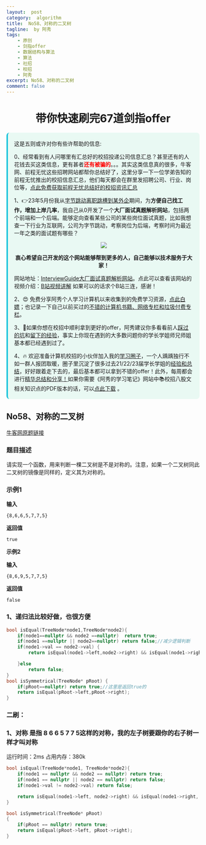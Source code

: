 ```yaml
---
layout:  post
category:  algorithm
title:  No58、对称的二叉树
tagline:  by 阿秀
tags:
    - 原创
    - 剑指offer
    - 数据结构与算法
    - 算法
    - 社招
    - 校招
    - 阿秀
excerpt: No58、对称的二叉树
comment: false
---
```


<h1 align="center">带你快速刷完67道剑指offer</h1>

<div style="border-color: #24C6DC;
            background-color: #e9f9f3;         
            margin: 1rem 0;
        padding: .25rem 1rem;
        border-left-width: .3rem;
        border-left-style: solid;
        border-radius: .5rem;
        color: inherit;">
  <p>这是五则或许对你有些许帮助的信息:</p>
<p>0、经常看到有人问哪里有汇总好的校招投递公司信息汇总？甚至还有的人花钱去买这类信息，更有甚者<span style="font-weight:bold;color:red">还有被骗的</span>。。。其实这类信息真的很多，牛客网、前程无忧这些招聘网站都帮你总结好了，这里分享一下一位学弟告知的前程无忧推出的校招信息汇总，他们每天都会在群里发招聘公司、行业、岗位等，<a href="https://mp.weixin.qq.com/s/XVrkXg5P0Z7rWhDAWkJDWA" target="_blank">点此免费获取前程无忧总结好的校招资讯汇总</a></p>  <p>1、👉23年5月份我从<a style="text-decoration: underline" href="https://mp.weixin.qq.com/s/zKItpGwIkHKK4g2aOlL2rA" target="_blank">字节跳动离职跳槽到某外企</a>期间，为<span style="font-weight:bold">方便自己找工作，增加上岸几率</span>，我自己从0开发了一个<span style="font-weight:bold">大厂面试真题解析网站</span>，包括两个前端和一个后端。能够定向查看某些公司的某些岗位面试真题，比如我想查一下行业为互联网，公司为字节跳动，考察岗位为后端，考察时间为最近一年之类的面试题有哪些？
<div align="center">
  <a  style="text-decoration: underline" href="https://top.interviewguide.cn/" target="_blank">  <img src="http://oss.interviewguide.cn/img/202308091638172.png" style="zoom:100%;" /></a>
<p style="font-weight:bold">衷心希望自己开发的这个网站能够帮到更多的人，自己能够以技术服务于大家！</p>
</div>网站地址：<a style="text-decoration: underline" href="https://top.interviewguide.cn/" target="_blank">InterviewGuide大厂面试真题解析网站</a>。点此可以查看该网站的视频介绍：<a style="text-decoration: underline" href="https://www.bilibili.com/video/BV1f94y1C7BL" target="_blank">B站视频讲解</a>   如果可以的话求个B站三连，感谢！
  </p> 
  <p>2、😍
    免费分享阿秀个人学习计算机以来收集到的免费学习资源，<a style="text-decoration: underline" href="/notes/07-resources/01-free/01-introduce.html" target="_blank">点此白嫖</a>；也记录一下自己以前买过的<a style="text-decoration: underline" href="/notes/07-resources/02-precious.html" target="_blank">不错的计算机书籍、网络专栏和垃圾付费专栏</a>。
  </p>
  <p>3、🚀如果你想在校招中顺利拿到更好的offer，阿秀建议你多看看前人<a style="text-decoration: underline" href="https://www.yuque.com/tuobaaxiu/httmmc/npg1k81zeq4wfpyz" target="_blank">踩过的坑</a>和<a style="text-decoration: underline"  target="_blank" href="https://www.yuque.com/tuobaaxiu/httmmc/gge9ppd0mbu2d3dp">留下的经验</a>，事实上你现在遇到的大多数问题你的学长学姐师兄师姐基本都已经遇到过了。
  </p>
  <p>4、🔥 欢迎准备计算机校招的小伙伴加入我的<a  style="text-decoration: underline" href="https://www.yuque.com/tuobaaxiu/httmmc/xg0otqvc17wfx4u9" target="_blank">学习圈子</a>，一个人踽踽独行不如一群人报团取暖，圈子里沉淀了很多过去21/22/23届学长学姐的<a  style="text-decoration: underline" href="https://www.yuque.com/tuobaaxiu/httmmc/gge9ppd0mbu2d3dp" target="_blank">经验和总结</a>，好好跟着走下去的，最后基本都可以拿到不错的offer！此外，每周都会进行<a  style="text-decoration: underline" href="https://www.yuque.com/tuobaaxiu/httmmc/npg1k81zeq4wfpyz" target="_blank">精华总结和分享！</a>如果你需要《阿秀的学习笔记》网站中📚︎校招八股文相关知识点的PDF版本的话，可以<a style="text-decoration: underline" href="https://www.yuque.com/tuobaaxiu/httmmc/qs0yn66apvkzw0ps" target="_blank">点此下载</a> 。</p>   </div>

## **No58、对称的二叉树**

 <font style="font-weight:normal; color:#4169E1;text-decoration:underline;" target="_blank">[牛客网原题链接](https://www.nowcoder.com/practice/ff05d44dfdb04e1d83bdbdab320efbcb?tpId=13&&tqId=11211&rp=1&ru=/ta/coding-interviews&qru=/ta/coding-interviews/question-ranking)</font>

### **题目描述**

请实现一个函数，用来判断一棵二叉树是不是对称的。注意，如果一个二叉树同此二叉树的镜像是同样的，定义其为对称的。 

### **示例1**

**输入**

~~~
{8,6,6,5,7,7,5}
~~~
**返回值**

~~~
true
~~~
**示例2**

**输入**

~~~
{8,6,9,5,7,7,5}
~~~
**返回值**

~~~
false
~~~



### **1、递归法比较好做，也很方便**

~~~cpp
bool isEqual(TreeNode*node1,TreeNode*node2){
    if(node1==nullptr && node2 ==nullptr)  return true;
    if(node1 ==nullptr || node2==nullptr) return false;//减少逻辑判断
    if(node1->val == node2->val) {
        return isEqual(node1->left,node2->right) && isEqual(node1->right,node2->left);//注意这里是右左，左右来进行判断

    }else
        return false;
}
bool isSymmetrical(TreeNode* pRoot) {
    if(pRoot==nullptr) return true;//这里是返回true的
    return isEqual(pRoot->left,pRoot->right);
}
~~~



### **二刷：**

### **1、对称 是指 8 6 6 5 7 7 5这样的对称，我的左子树要跟你的右子树一样才叫对称**

运行时间：2ms 占用内存：380k

~~~cpp
bool isEqual(TreeNode*node1, TreeNode*node2){
    if(node1 == nullptr && node2 == nullptr) return true;
    if(node1 == nullptr || node2 == nullptr) return false;
    if(node1->val != node2->val) return false;

    return isEqual(node1->left, node2->right) && isEqual(node1->right, node2->left);
}

bool isSymmetrical(TreeNode* pRoot)
{
    if(pRoot == nullptr) return true;
    return isEqual(pRoot->left, pRoot->right);
}
~~~

<p id = "对称的二叉树"></p>

